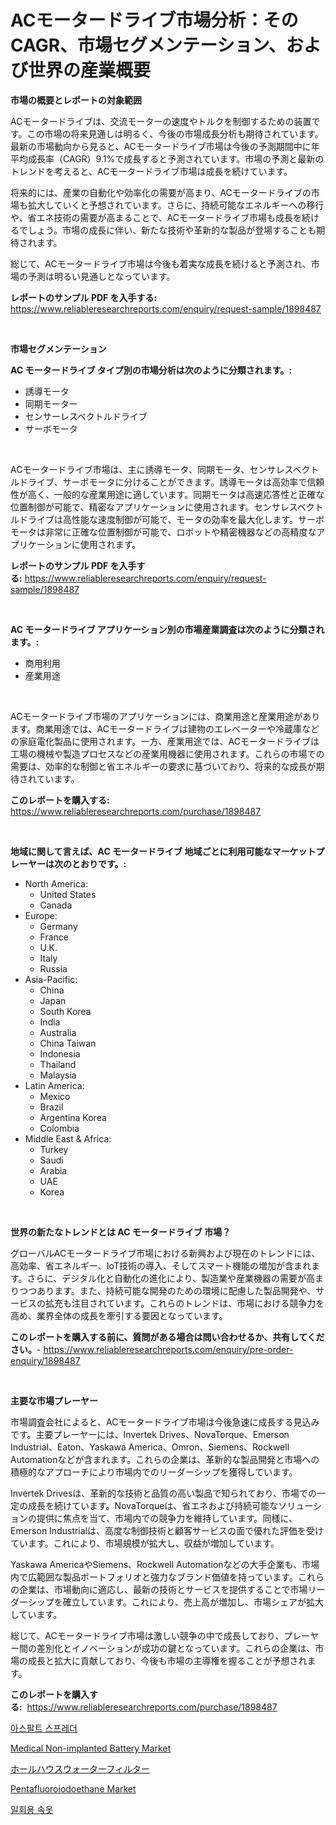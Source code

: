 <p><h1>ACモータードライブ市場分析：そのCAGR、市場セグメンテーション、および世界の産業概要</h1></p><p><strong>市場の概要とレポートの対象範囲</strong></p>
<p><p>ACモータードライブは、交流モーターの速度やトルクを制御するための装置です。この市場の将来見通しは明るく、今後の市場成長分析も期待されています。最新の市場動向から見ると、ACモータードライブ市場は今後の予測期間中に年平均成長率（CAGR）9.1%で成長すると予測されています。市場の予測と最新のトレンドを考えると、ACモータードライブ市場は成長を続けています。</p><p>将来的には、産業の自動化や効率化の需要が高まり、ACモータードライブの市場も拡大していくと予想されています。さらに、持続可能なエネルギーへの移行や、省エネ技術の需要が高まることで、ACモータードライブ市場も成長を続けるでしょう。市場の成長に伴い、新たな技術や革新的な製品が登場することも期待されます。</p><p>総じて、ACモータードライブ市場は今後も着実な成長を続けると予測され、市場の予測は明るい見通しとなっています。</p></p>
<p><strong>レポートのサンプル PDF を入手する:</strong> <a href="https://www.reliableresearchreports.com/enquiry/request-sample/1898487">https://www.reliableresearchreports.com/enquiry/request-sample/1898487</a></p>
<p>&nbsp;</p>
<p><strong>市場セグメンテーション</strong></p>
<p><strong>AC モータードライブ タイプ別の市場分析は次のように分類されます。:</strong></p>
<p><ul><li>誘導モータ</li><li>同期モーター</li><li>センサーレスベクトルドライブ</li><li>サーボモータ</li></ul></p>
<p>&nbsp;</p>
<p><p>ACモータードライブ市場は、主に誘導モータ、同期モータ、センサレスベクトルドライブ、サーボモータに分けることができます。誘導モータは高効率で信頼性が高く、一般的な産業用途に適しています。同期モータは高速応答性と正確な位置制御が可能で、精密なアプリケーションに使用されます。センサレスベクトルドライブは高性能な速度制御が可能で、モータの効率を最大化します。サーボモータは非常に正確な位置制御が可能で、ロボットや精密機器などの高精度なアプリケーションに使用されます。</p></p>
<p><strong>レポートのサンプル PDF を入手する:</strong>&nbsp;<a href="https://www.reliableresearchreports.com/enquiry/request-sample/1898487">https://www.reliableresearchreports.com/enquiry/request-sample/1898487</a></p>
<p>&nbsp;</p>
<p><strong> AC モータードライブ アプリケーション別の市場産業調査は次のように分類されます。:</strong></p>
<p><ul><li>商用利用</li><li>産業用途</li></ul></p>
<p>&nbsp;</p>
<p><p>ACモータードライブ市場のアプリケーションには、商業用途と産業用途があります。商業用途では、ACモータードライブは建物のエレベーターや冷蔵庫などの家庭電化製品に使用されます。一方、産業用途では、ACモータードライブは工場の機械や製造プロセスなどの産業用機器に使用されます。これらの市場での需要は、効率的な制御と省エネルギーの要求に基づいており、将来的な成長が期待されています。</p></p>
<p><strong>このレポートを購入する:</strong>&nbsp; <a href="https://www.reliableresearchreports.com/purchase/1898487">https://www.reliableresearchreports.com/purchase/1898487</a></p>
<p>&nbsp;</p>
<p><strong>地域に関して言えば、AC モータードライブ 地域ごとに利用可能なマーケットプレーヤーは次のとおりです。:</strong></p>
<p><ul>
    <li>
        North America:
        <ul>
            <li>United States</li>
            <li>Canada</li>
        </ul>
    </li>
    <li>
        Europe:
        <ul>
            <li>Germany</li>
            <li>France</li>
            <li>U.K.</li>
            <li>Italy</li>
            <li>Russia</li>
        </ul>
    </li>
    <li>
        Asia-Pacific:
        <ul>
            <li>China</li>
            <li>Japan</li>
            <li>South Korea</li>
            <li>India</li>
            <li>Australia</li>
            <li>China Taiwan</li>
            <li>Indonesia</li>
            <li>Thailand</li>
            <li>Malaysia</li>
        </ul>
    </li>
    <li>
        Latin America:
        <ul>
            <li>Mexico</li>
            <li>Brazil</li>
            <li>Argentina Korea</li>
            <li>Colombia</li>
        </ul>
    </li>
    <li>
        Middle East & Africa:
        <ul>
            <li>Turkey</li>
            <li>Saudi</li>
            <li>Arabia</li>
            <li>UAE</li>
            <li>Korea</li>
        </ul>
    </li>
    </ul></p>
<p>&nbsp;</p>
<p><strong>世界の新たなトレンドとは AC モータードライブ 市場？</strong></p>
<p><p>グローバルACモータードライブ市場における新興および現在のトレンドには、高効率、省エネルギー、IoT技術の導入、そしてスマート機能の増加が含まれます。さらに、デジタル化と自動化の進化により、製造業や産業機器の需要が高まりつつあります。また、持続可能な開発のための環境に配慮した製品開発や、サービスの拡充も注目されています。これらのトレンドは、市場における競争力を高め、業界全体の成長を牽引する要因となっています。</p></p>
<p><strong>このレポートを購入する前に、質問がある場合は問い合わせるか、共有してください。</strong>- <a href="https://www.reliableresearchreports.com/enquiry/pre-order-enquiry/1898487">https://www.reliableresearchreports.com/enquiry/pre-order-enquiry/1898487</a></p>
<p>&nbsp;</p>
<p><strong>主要な市場プレーヤー</strong></p>
<p><p>市場調査会社によると、ACモータードライブ市場は今後急速に成長する見込みです。主要プレーヤーには、Invertek Drives、NovaTorque、Emerson Industrial、Eaton、Yaskawa America、Omron、Siemens、Rockwell Automationなどが含まれます。これらの企業は、革新的な製品開発と市場への積極的なアプローチにより市場内でのリーダーシップを獲得しています。</p><p>Invertek Drivesは、革新的な技術と品質の高い製品で知られており、市場での一定の成長を続けています。NovaTorqueは、省エネおよび持続可能なソリューションの提供に焦点を当て、市場内での競争力を維持しています。同様に、Emerson Industrialは、高度な制御技術と顧客サービスの面で優れた評価を受けています。これにより、市場規模が拡大し、収益が増加しています。</p><p>Yaskawa AmericaやSiemens、Rockwell Automationなどの大手企業も、市場内で広範囲な製品ポートフォリオと強力なブランド価値を持っています。これらの企業は、市場動向に適応し、最新の技術とサービスを提供することで市場リーダーシップを確立しています。これにより、売上高が増加し、市場シェアが拡大しています。</p><p>総じて、ACモータードライブ市場は激しい競争の中で成長しており、プレーヤー間の差別化とイノベーションが成功の鍵となっています。これらの企業は、市場の成長と拡大に貢献しており、今後も市場の主導権を握ることが予想されます。</p></p>
<p><strong>このレポートを購入する:</strong>&nbsp;&nbsp;<a href="https://www.reliableresearchreports.com/purchase/1898487">https://www.reliableresearchreports.com/purchase/1898487</a></p>
<p><p><a href="https://github.com/idcefvhkdut6/Market-Research-Report-List-1/blob/main/1243394193976.md">아스팔트 스프레더</a></p><p><a href="https://issuu.com/reportprime-2/docs/medical-non-implanted-battery-market-size-2030.ppt">Medical Non-implanted Battery Market</a></p><p><a href="https://github.com/joaejkdzgyljvo6/Market-Research-Report-List-1/blob/main/2967804194253.md">ホールハウスウォーターフィルター</a></p><p><a href="https://github.com/johnbach50/Market-Research-Report-List-2/blob/main/pentafluoroiodoethane-market.md">Pentafluoroiodoethane Market</a></p><p><a href="https://medium.com/@kellylyncyh543964/%EC%9D%BC%ED%9A%8C%EC%9A%A9-%EC%86%8D%EC%98%B7-%EC%8B%9C%EC%9E%A5%EC%9D%80-%EC%8B%9C%EC%9E%A5-%EC%A0%90%EC%9C%A0%EC%9C%A8-%ED%81%AC%EA%B8%B0-%EB%B0%8F-2031%EB%85%84%EA%B9%8C%EC%A7%80%EC%9D%98-%EC%98%88%EC%83%81-%EC%98%88%EC%B8%A1%EC%97%90-%EC%B4%88%EC%A0%90%EC%9D%84-%EB%A7%9E%EC%B6%A5%EB%8B%88%EB%8B%A4-1f393b3fc752">일회용 속옷</a></p></p>